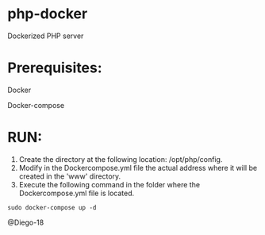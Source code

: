 # php-docker

Dockerized PHP server


# Prerequisites:

  Docker
  
  Docker-compose

# RUN:
  
  1. Create the directory at the following location: /opt/php/config.
  2. Modify in the Dockercompose.yml file the actual address where it will be created in the 'www' directory.
  3. Execute the following command in the folder where the Dockercompose.yml file is located. 

    sudo docker-compose up -d  
    
    
@Diego-18
